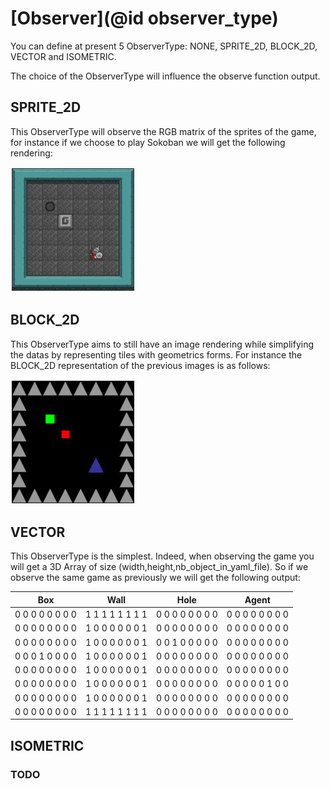# [Observer](@id observer_type)

You can define at present 5 ObserverType: NONE, SPRITE\_2D, BLOCK\_2D, VECTOR and ISOMETRIC.

The choice of the ObserverType will influence the observe function output.

## SPRITE_2D

This ObserverType will observe the RGB matrix of the sprites of the game, for instance if
we choose to play Sokoban we will get the following rendering:

![SokobanSprite](../imgs/sokosprite.jpg)


## BLOCK_2D

This ObserverType aims to still have an image rendering while simplifying the datas by representing
tiles with geometrics forms. For instance the BLOCK_2D representation of the previous images is as follows:

![SokobanBlock](../imgs/sokoblock.png)

## VECTOR

This ObserverType is the simplest. Indeed, when observing the game you will get a 3D Array of size (width,height,nb\_object\_in\_yaml\_file). So if we observe the same game as previously we will get the following output:

| Box           | Wall          | Hole          | Agent         |
|     :---:     |     :---:     |     :---:     |     :---:     |
|0 0 0 0 0 0 0 0|1 1 1 1 1 1 1 1|0 0 0 0 0 0 0 0|0 0 0 0 0 0 0 0|
|0 0 0 0 0 0 0 0|1 0 0 0 0 0 0 1|0 0 0 0 0 0 0 0|0 0 0 0 0 0 0 0|
|0 0 0 0 0 0 0 0|1 0 0 0 0 0 0 1|0 0 1 0 0 0 0 0|0 0 0 0 0 0 0 0|
|0 0 0 1 0 0 0 0|1 0 0 0 0 0 0 1|0 0 0 0 0 0 0 0|0 0 0 0 0 0 0 0|
|0 0 0 0 0 0 0 0|1 0 0 0 0 0 0 1|0 0 0 0 0 0 0 0|0 0 0 0 0 0 0 0|
|0 0 0 0 0 0 0 0|1 0 0 0 0 0 0 1|0 0 0 0 0 0 0 0|0 0 0 0 0 1 0 0|
|0 0 0 0 0 0 0 0|1 0 0 0 0 0 0 1|0 0 0 0 0 0 0 0|0 0 0 0 0 0 0 0|
|0 0 0 0 0 0 0 0|1 1 1 1 1 1 1 1|0 0 0 0 0 0 0 0|0 0 0 0 0 0 0 0|

## ISOMETRIC
### TODO
